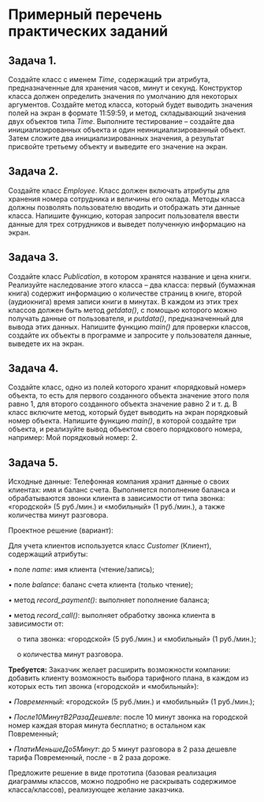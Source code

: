 # Примерный перечень практических заданий

## Задача 1.  
Создайте класс с именем *Time*, содержащий три атрибута, предназначенные для хранения часов, минут и секунд. Конструктор класса должен определить значения по умолчанию для некоторых аргументов. Создайте метод класса, который будет выводить значения полей на экран в формате 11:59:59, и метод, складывающий значения двух объектов типа *Time*. Выполните тестирование – создайте два инициализированных объекта и один неинициализированный объект. Затем сложите два инициализированных значения, а результат присвойте третьему объекту и выведите его значение на экран.

## Задача 2.  
Создайте класс *Employee*. Класс должен включать атрибуты для хранения номера сотрудника и величины его оклада. Методы класса должны позволять пользователю вводить и отображать эти данные класса. Напишите функцию, которая запросит пользователя ввести данные для трех сотрудников и выведет полученную информацию на экран. 

## Задача 3.  
Создайте класс *Publication*, в котором хранятся название и цена книги. Реализуйте наследование этого класса – два класса: первый (бумажная книга) содержит информацию о количестве страниц в книге, второй (аудиокнига) время записи книги в минутах. В каждом из этих трех классов должен быть метод *getdata()*, с помощью которого можно получать данные от пользователя, и *putdata()*, предназначенный для вывода этих данных. Напишите функцию *main()* для проверки классов, создайте их объекты в программе и запросите у пользователя данные, выведете их на экран.

## Задача 4.  
Создайте класс, одно из полей которого хранит «порядковый номер» объекта, то есть для первого созданного объекта значение этого поля равно 1, для второго созданного объекта значение равно 2 и т. д. В класс включите метод, который будет выводить на экран порядковый номер объекта. Напишите функцию *main()*, в которой создайте три объекта, и реализуйте вывод объектом своего порядкового номера, например: Мой порядковый номер: 2.

## Задача 5. 
Исходные данные: Телефонная компания хранит данные о своих клиентах: имя и баланс счета. Выполняется пополнение баланса и обрабатываются звонки клиента в зависимости от типа звонка: «городской» (5 руб./мин.) и «мобильный» (1 руб./мин.), а также количества минут разговора.   

Проектное решение (вариант):

Для учета клиентов используется класс *Customer* (Клиент), содержащий атрибуты:

•	поле *name*: 			имя клиента (чтение/запись);

•	поле *balance*: 		баланс счета клиента (только чтение);

•	метод *record_payment()*: 	выполняет пополнение баланса;

•	метод *record_call()*: 	выполняет обработку звонка клиента в зависимости от:

&emsp;  o	типа звонка: «городской» (5 руб./мин.) и «мобильный» (1 руб./мин.);
  
&emsp;  o	количества минут разговора.
  
**Требуется:** Заказчик желает расширить возможности компании: добавить клиенту возможность выбора тарифного плана, в каждом из которых есть тип звонка («городской» и «мобильный»):

•	*Повременный*: «городской» (5 руб./мин.) и «мобильный» (1 руб./мин.);

•	*После10МинутВ2РазаДешевле*: после 10 минут звонка на городской номер каждая вторая минута бесплатно; в остальном как Повременный;

•	*ПлатиМеньшеДо5Минут*: до 5 минут разговора в 2 раза дешевле тарифа Повременный, после - в 2 раза дороже.

Предложите решение в виде прототипа (базовая реализация диаграммы классов, можно подробно не раскрывать содержимое класса/классов), реализующее желание заказчика.
